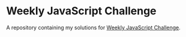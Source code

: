 # Weekly JavaScript Challenge

A repository containing my solutions for [Weekly JavaScript Challenge][wjsc].

[wjsc]: https://www.facebook.com/groups/1131907053499522/
